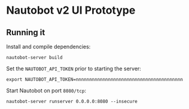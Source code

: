 # Nautobot v2 UI Prototype

## Running it

Install and compile dependencies:

```no-highlight
nautobot-server build
```

Set the `NAUTOBOT_API_TOKEN` prior to starting the server:

```no-highlight
export NAUTOBOT_API_TOKEN=nnnnnnnnnnnnnnnnnnnnnnnnnnnnnnnnnnnnnnnn
```

Start Nautobot on port `8080/tcp`:

```no-highlight
nautobot-server runserver 0.0.0.0:8080 --insecure
```

